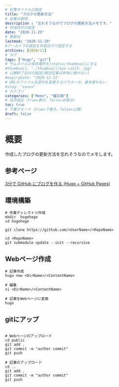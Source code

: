 ```yaml
---
# 記事タイトルの設定
title: "ブロクの更新方法"
# 記事の説明
description : "忘れそうなのでブログの更新方法メモです。"
# 作成日付の設定
date: "2020-11-29"
# 更新日
lastmod: "2020-11-29"
#アーカイブの設定を作成日付で設定する
archives: [2020/11]
# タグ
tags: ["Hugo", "git"]
# サムネイルの保存場所を/static/thumbnailにする
#thumbnail: "./thumbnail/eye-catch_.jpg"
# 公開終了日付の設定(限定記事以外特に使わない)
#expiryDate: "2020-12-31"
# URLのファイル名部分を変更するパラメータ。基本使わない
#slug: "xxxxx"
# カテゴリ
categories: ["Memo", "備忘録"]
# 目次設定（true=表示、false=非表示）
toc: true
# 下書きモード（true=下書き、false=公開）
draft: false
---
```


# 概要
作成したブログの更新方法を忘れそうなのでメモします。


## 参考ページ

[3分で GitHub にブログを作る (Hugo + GitHub Pages)](https://qiita.com/KoKeCross/items/2b24908f60d235bcc49f)

## 環境構築



```
# 作業ディレクトリ作成
mkdir  hogehoge
cd hogehoge

git clone https://github.com/<UserName>/<RepoName>

cd <RepoName>
git submodule update --init --recursive
```


## Webページ作成

```
# 記事作成
hugo new <DirName>/<ContentName>

# 編集
vi <DirName>/<ContentName>

# 記事をWebページに変換
hugo

```

## gitにアップ
```

# Webページのアップロード
cd public
git add .
git commit -m "author commit"
git push

# 記事のアップロード
cd ..
git add .
git commit -m "author commit"
git push
```

